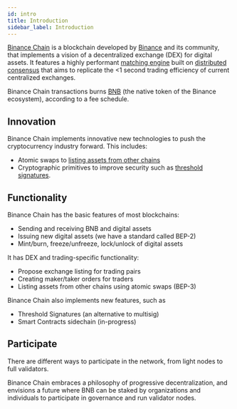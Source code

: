 ```yaml
---
id: intro
title: Introduction
sidebar_label: Introduction
---
```


[Binance Chain](https://www.binance.org) is a blockchain developed by [Binance](https://www.binance.com) and its community, that implements a vision of a decentralized exchange (DEX) for digital assets. It features a highly performant [matching engine](../concepts/matching-engine) built on [distributed consensus](../concepts/architecture) that aims to replicate the <1 second trading efficiency of current centralized exchanges.

Binance Chain transactions burns [BNB]() (the native token of the Binance ecosystem), according to a fee schedule.

## Innovation

Binance Chain implements innovative new technologies to push the cryptocurrency industry forward. This includes:

- Atomic swaps to [listing assets from other chains](cross-chain-atomic-swaps)
- Cryptographic primitives to improve security such as [threshold signatures](threshold-signature-scheme).

## Functionality

Binance Chain has the basic features of most blockchains:

- Sending and receiving BNB and digital assets
- Issuing new digital assets (we have a standard called BEP-2)
- Mint/burn, freeze/unfreeze, lock/unlock of digital assets

It has DEX and trading-specific functionality:

- Propose exchange listing for trading pairs
- Creating maker/taker orders for traders
- Listing assets from other chains using atomic swaps (BEP-3)

Binance Chain also implements new features, such as

- Threshold Signatures (an alternative to multisig)
- Smart Contracts sidechain (in-progress)

## Participate

There are different ways to participate in the network, from light nodes to full validators.

Binance Chain embraces a philosophy of progressive decentralization, and envisions a future where BNB can be staked by organizations and individuals to participate in governance and run validator nodes.
